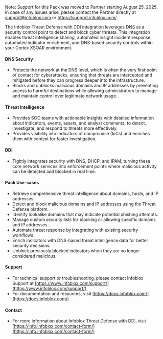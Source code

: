 Note: Support for this Pack was moved to Partner starting August 25, 2025. In case of any issues arise, please contact the Partner directly at <support@infoblox.com> or <https://support.infoblox.com/>.

The Infoblox Threat Defense with DDI integration leverages DNS as a security control point to detect and block cyber threats. This integration enables threat intelligence sharing, automated insight incident response, automated indicator enrichment, and DNS-based security controls within your Cortex XSOAR environment.

#### DNS Security

- Protects the network at the DNS level, which is often the very first point of contact for cyberattacks, ensuring that threats are intercepted and mitigated before they can progress deeper into the infrastructure.
- Blocks and unblocks malicious domains and IP addresses by preventing access to harmful destinations while allowing administrators to manage and maintain control over legitimate network usage.

#### Threat Intelligence

- Provides SOC teams with actionable insights with detailed information about indicators, events, assets, and analyst comments, to detect, investigate, and respond to threats more effectively.
- Provides visibility into indicators of compromise (IoCs) and enriches them with context for faster investigation.

#### DDI

- Tightly integrates security with DNS, DHCP, and IPAM, turning these core network services into enforcement points where malicious activity can be detected and blocked in real time.

#### Pack Use-cases

- Retrieve comprehensive threat intelligence about domains, hosts, and IP addresses.
- Detect and block malicious domains and IP addresses using the Threat Defense platform.
- Identify lookalike domains that may indicate potential phishing attempts.
- Manage custom security lists for blocking or allowing specific domains and IP addresses.
- Automate threat response by integrating with existing security workflows.
- Enrich indicators with DNS-based threat intelligence data for better security decisions.
- Unblock previously blocked indicators when they are no longer considered malicious.

#### Support

- For technical support or troubleshooting, please contact Infoblox Support at [https://www.infoblox.com/support/](https://www.infoblox.com/support/)
- For documentation and resources, visit [https://docs.infoblox.com/](https://docs.infoblox.com/)

#### Contact

- For more information about Infoblox Threat Defense with DDI, visit [https://info.infoblox.com/contact-form/](https://info.infoblox.com/contact-form/)
